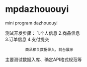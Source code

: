 # mpdazhououyi
mini program dazhououyi

测试开发步骤：
          1.个人信息
          2.商品信息                  
          3.订单信息
          4.支付提交
              
             商品相关数据录入，前台展示
主要测试数据入库、确定API格式规范等
